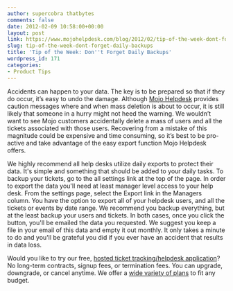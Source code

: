 ```yaml
---
author: supercobra thatbytes
comments: false
date: 2012-02-09 10:58:00+00:00
layout: post
link: https://www.mojohelpdesk.com/blog/2012/02/tip-of-the-week-dont-forget-daily-backups/
slug: tip-of-the-week-dont-forget-daily-backups
title: 'Tip of the Week: Don''t Forget Daily Backups'
wordpress_id: 171
categories:
- Product Tips
---
```


Accidents can happen to your data. The key is to be prepared so that if they do occur, it’s easy to undo the damage. Although [Mojo Helpdesk](http://www.mojohelpdesk.com) provides caution messages where and when mass deletion is about to occur, it is still likely that someone in a hurry might not heed the warning. We wouldn’t want to see Mojo customers accidentally delete a mass of users and all the tickets associated with those users. Recovering from a mistake of this magnitude could be expensive and time consuming, so it’s best to be pro-active and take advantage of the easy export function Mojo Helpdesk offers.

We highly recommend all help desks utilize daily exports to protect their data. It's simple and something that should be added to your daily tasks. To backup your tickets, go to the all settings link at the top of the page.
In order to export the data you'll need at least manager level access to your help desk. From the settings page, select the Export link in the Managers column. You have the option to export all of your helpdesk users, and all the tickets or events by date range.
We recommend you backup everything, but at the least backup your users and tickets. In both cases, once you click the button, you'll be emailed the data you requested. We suggest you keep a file in your email of this data and empty it out monthly. It only takes a minute to do and you'll be grateful you did if you ever have an accident that results in data loss.

Would you like to try our free, [hosted ticket tracking/helpdesk application](http://www.mojohelpdesk.com/)? No long-term contracts, signup fees, or termination fees. You can upgrade, downgrade, or cancel anytime. We offer a [wide variety of plans](http://signup.mojohelpdesk.com/signup) to fit any budget.
